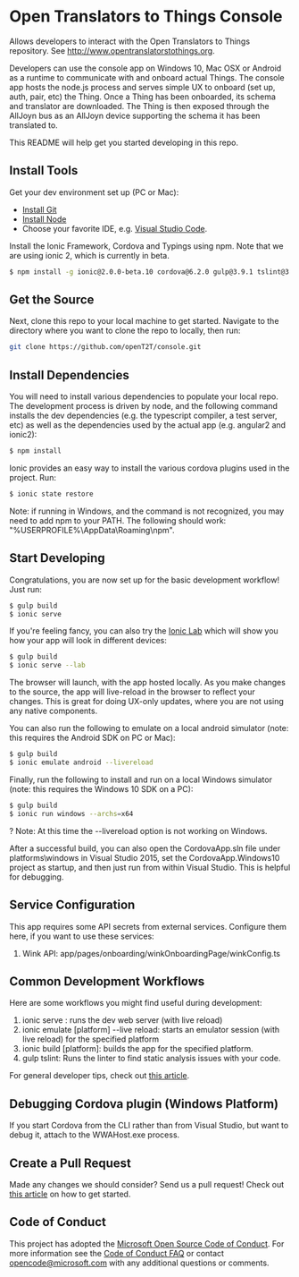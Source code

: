 # Open Translators to Things Console
Allows developers to interact with the Open Translators to Things repository. See http://www.opentranslatorstothings.org.

Developers can use the console app on Windows 10, Mac OSX or Android as a runtime to communicate with and onboard actual Things. The console app hosts the node.js process and serves simple UX to onboard (set up, auth, pair, etc) the Thing. Once a Thing has been onboarded, its schema and translator are downloaded. The Thing is then exposed through the AllJoyn bus as an AllJoyn device supporting the schema it has been translated to.

This README will help get you started developing in this repo.

## Install Tools

Get your dev environment set up (PC or Mac):
* [Install Git](http://git-scm.com/downloads)
* [Install Node](https://nodejs.org/en/download/)
* Choose your favorite IDE, e.g. [Visual Studio Code](https://code.visualstudio.com/).

Install the Ionic Framework, Cordova and Typings using npm. Note that we are using ionic 2, which is currently in beta.

```bash
$ npm install -g ionic@2.0.0-beta.10 cordova@6.2.0 gulp@3.9.1 tslint@3.13.0 typescript@1.8.10
```

## Get the Source

Next, clone this repo to your local machine to get started. Navigate to the directory where you want to clone the repo
to locally, then run:

```bash
git clone https://github.com/openT2T/console.git
```

## Install Dependencies

You will need to install various dependencies to populate your local repo. The development process
is driven by node, and the following command installs the dev dependencies (e.g. the typescript compiler,
a test server, etc) as well as the dependencies used by the actual app (e.g. angular2 and ionic2):

```bash
$ npm install
```

Ionic provides an easy way to install the various cordova plugins used in the project. Run:

```bash
$ ionic state restore
```
Note: if running in Windows, and the command is not recognized, you may need to add npm to your PATH. 
The following should work: "%USERPROFILE%\AppData\Roaming\npm".

## Start Developing

Congratulations, you are now set up for the basic development workflow! Just run:

```bash
$ gulp build
$ ionic serve
```

If you're feeling fancy, you can also try the [Ionic Lab](http://blog.ionic.io/ionic-lab/) which will show you how your
app will look in different devices:

```bash
$ gulp build
$ ionic serve --lab
```

The browser will launch, with the app hosted locally. As you make changes to the source, the app will live-reload 
in the browser to reflect your changes. This is great for doing UX-only updates, where you are not using any
native components.

You can also run the following to emulate on a local android simulator (note: this requires the Android SDK on PC or Mac):

```bash
$ gulp build
$ ionic emulate android --livereload
```

Finally, run the following to install and run on a local Windows simulator (note: this requires the Windows 10 SDK on a PC):

```bash
$ gulp build
$ ionic run windows --archs=x64
```

? Note: At this time the --livereload option is not working on Windows.

After a successful build, you can also open the CordovaApp.sln file under platforms\windows in Visual Studio 2015, set the 
CordovaApp.Windows10 project as startup, and then just run from within Visual Studio. This is helpful for debugging.

## Service Configuration

This app requires some API secrets from external services. Configure them here, if you want to use these services:

1. Wink API: app/pages/onboarding/winkOnboardingPage/winkConfig.ts

## Common Development Workflows

Here are some workflows you might find useful during development:

1. ionic serve : runs the dev web server (with live reload)
1. ionic emulate [platform] --live reload: starts an emulator session (with live reload) for the specified platform
2. ionic build [platform]: builds the app for the specified platform.
3. gulp tslint: Runs the linter to find static analysis issues with your code.

For general developer tips, check out [this article](http://ionicframework.com/docs/v2/resources/developer-tips/).

## Debugging Cordova plugin (Windows Platform)
If you start Cordova from the CLI rather than from Visual Studio, but want to debug it, attach to the WWAHost.exe process.

## Create a Pull Request
Made any changes we should consider? Send us a pull request! Check out [this article](https://help.github.com/articles/creating-a-pull-request/)
on how to get started.

## Code of Conduct
This project has adopted the [Microsoft Open Source Code of Conduct](https://opensource.microsoft.com/codeofconduct/). For more information see the [Code of Conduct FAQ](https://opensource.microsoft.com/codeofconduct/faq/) or contact [opencode@microsoft.com](mailto:opencode@microsoft.com) with any additional questions or comments.
